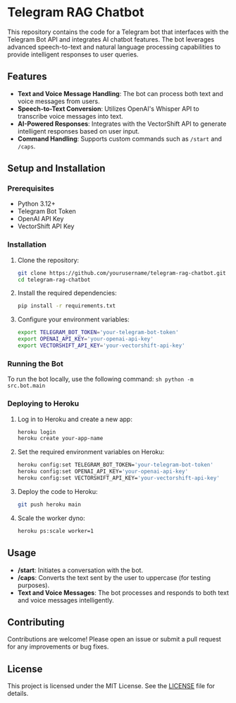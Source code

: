 # Telegram RAG Chatbot

This repository contains the code for a Telegram bot that interfaces with the Telegram Bot API and integrates AI chatbot features. The bot leverages advanced speech-to-text and natural language processing capabilities to provide intelligent responses to user queries.

## Features

- **Text and Voice Message Handling**: The bot can process both text and voice messages from users.
- **Speech-to-Text Conversion**: Utilizes OpenAI's Whisper API to transcribe voice messages into text.
- **AI-Powered Responses**: Integrates with the VectorShift API to generate intelligent responses based on user input.
- **Command Handling**: Supports custom commands such as `/start` and `/caps`.

## Setup and Installation

### Prerequisites

- Python 3.12+
- Telegram Bot Token
- OpenAI API Key
- VectorShift API Key

### Installation

1. Clone the repository:
    ```sh
    git clone https://github.com/yourusername/telegram-rag-chatbot.git
    cd telegram-rag-chatbot
    ```

2. Install the required dependencies:
    ```sh
    pip install -r requirements.txt
    ```

3. Configure your environment variables:
    ```sh
    export TELEGRAM_BOT_TOKEN='your-telegram-bot-token'
    export OPENAI_API_KEY='your-openai-api-key'
    export VECTORSHIFT_API_KEY='your-vectorshift-api-key'
    ```

### Running the Bot

To run the bot locally, use the following command:
    ```sh
    python -m src.bot.main
    ```


### Deploying to Heroku

1. Log in to Heroku and create a new app:
    ```sh
    heroku login
    heroku create your-app-name
    ```

2. Set the required environment variables on Heroku:
    ```sh
    heroku config:set TELEGRAM_BOT_TOKEN='your-telegram-bot-token'
    heroku config:set OPENAI_API_KEY='your-openai-api-key'
    heroku config:set VECTORSHIFT_API_KEY='your-vectorshift-api-key'
    ```

3. Deploy the code to Heroku:
    ```sh
    git push heroku main
    ```

4. Scale the worker dyno:
    ```sh
    heroku ps:scale worker=1
    ```

## Usage

- **/start**: Initiates a conversation with the bot.
- **/caps**: Converts the text sent by the user to uppercase (for testing purposes).
- **Text and Voice Messages**: The bot processes and responds to both text and voice messages intelligently.

## Contributing

Contributions are welcome! Please open an issue or submit a pull request for any improvements or bug fixes.

## License

This project is licensed under the MIT License. See the [LICENSE](LICENSE) file for details.
